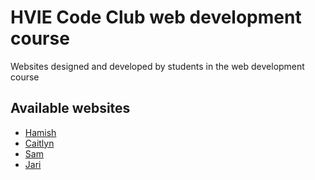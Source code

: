 # HVIE Code Club web development course
Websites designed and developed by students in the web development course

## Available websites
- [Hamish](https://hivedunedin.github.io/websites/hamish)
- [Caitlyn](https://hivedunedin.github.io/websites/caitlyn)
- [Sam](https://hivedunedin.github.io/websites/sam)
- [Jari](https://hivedunedin.github.io/websites/jari)
